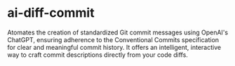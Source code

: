 # ai-diff-commit
Atomates the creation of standardized Git commit messages using OpenAI's ChatGPT, ensuring adherence to the Conventional Commits specification for clear and meaningful commit history. It offers an intelligent, interactive way to craft commit descriptions directly from your code diffs.
